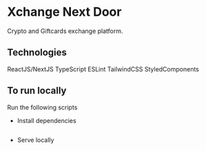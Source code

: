 # Xchange Next Door

Crypto and Giftcards exchange platform.

## Technologies
ReactJS/NextJS
TypeScript
ESLint
TailwindCSS
StyledComponents

## To run locally
Run the following scripts
- Install dependencies
``` npm install
```
- Serve locally
``` npm run dev
```
